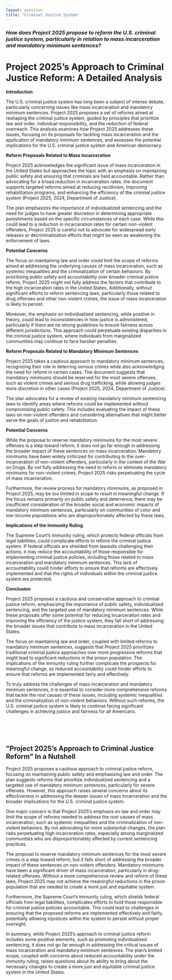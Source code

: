 ```yaml
---
layout: question
title: "Criminal Justice System"
---
```


### *How does Project 2025 propose to reform the U.S. criminal justice system, particularly in relation to mass incarceration and mandatory minimum sentences?*


# Project 2025’s Approach to Criminal Justice Reform: A Detailed Analysis

**Introduction**

The U.S. criminal justice system has long been a subject of intense debate, particularly concerning issues like mass incarceration and mandatory minimum sentences. Project 2025 proposes a set of reforms aimed at reshaping the criminal justice system, guided by principles that prioritize law and order, individual responsibility, and the reduction of federal overreach. This analysis examines how Project 2025 addresses these issues, focusing on its proposals for tackling mass incarceration and the application of mandatory minimum sentences, and assesses the potential implications for the U.S. criminal justice system and American democracy.

**Reform Proposals Related to Mass Incarceration**

Project 2025 acknowledges the significant issue of mass incarceration in the United States but approaches the topic with an emphasis on maintaining public safety and ensuring that criminals are held accountable. Rather than advocating for a broad reduction in incarceration rates, the document supports targeted reforms aimed at reducing recidivism, improving rehabilitation programs, and enhancing the efficiency of the criminal justice system (Project 2025, 2024, Department of Justice).

The plan emphasizes the importance of individualized sentencing and the need for judges to have greater discretion in determining appropriate punishments based on the specific circumstances of each case. While this could lead to a reduction in incarceration rates for certain non-violent offenders, Project 2025 is careful not to advocate for widespread early releases or decriminalization efforts that might be seen as weakening the enforcement of laws.

**Potential Concerns**

The focus on maintaining law and order could limit the scope of reforms aimed at addressing the underlying causes of mass incarceration, such as systemic inequalities and the criminalization of certain behaviors. By prioritizing public safety and accountability over broader criminal justice reform, Project 2025 might not fully address the factors that contribute to the high incarceration rates in the United States. Additionally, without significant efforts to reform sentencing laws, particularly those related to drug offenses and other non-violent crimes, the issue of mass incarceration is likely to persist.

Moreover, the emphasis on individualized sentencing, while positive in theory, could lead to inconsistencies in how justice is administered, particularly if there are no strong guidelines to ensure fairness across different jurisdictions. This approach could perpetuate existing disparities in the criminal justice system, where individuals from marginalized communities may continue to face harsher penalties.

**Reform Proposals Related to Mandatory Minimum Sentences**

Project 2025 takes a cautious approach to mandatory minimum sentences, recognizing their role in deterring serious crimes while also acknowledging the need for reform in certain cases. The document suggests that mandatory minimums should be reserved for the most severe offenses, such as violent crimes and serious drug trafficking, while allowing judges more discretion in other cases (Project 2025, 2024, Department of Justice).

The plan advocates for a review of existing mandatory minimum sentencing laws to identify areas where reforms could be implemented without compromising public safety. This includes evaluating the impact of these laws on non-violent offenders and considering alternatives that might better serve the goals of justice and rehabilitation.

**Potential Concerns**

While the proposal to reserve mandatory minimums for the most severe offenses is a step toward reform, it does not go far enough in addressing the broader impact of these sentences on mass incarceration. Mandatory minimums have been widely criticized for contributing to the over-incarceration of non-violent offenders, particularly in the context of the War on Drugs. By not fully addressing the need to reform or eliminate mandatory minimums for non-violent crimes, Project 2025 risks perpetuating the cycle of mass incarceration.

Furthermore, the review process for mandatory minimums, as proposed in Project 2025, may be too limited in scope to result in meaningful change. If the focus remains primarily on public safety and deterrence, there may be insufficient consideration of the broader social and economic impacts of mandatory minimum sentences, particularly on communities of color and low-income populations who are disproportionately affected by these laws.

**Implications of the Immunity Ruling**

The Supreme Court’s immunity ruling, which protects federal officials from legal liabilities, could complicate efforts to reform the criminal justice system. If federal officials are shielded from lawsuits challenging their actions, it may reduce the accountability of those responsible for implementing criminal justice policies, including those related to mass incarceration and mandatory minimum sentences. This lack of accountability could hinder efforts to ensure that reforms are effectively implemented and that the rights of individuals within the criminal justice system are protected.

**Conclusion**

Project 2025 proposes a cautious and conservative approach to criminal justice reform, emphasizing the importance of public safety, individualized sentencing, and the targeted use of mandatory minimum sentences. While these proposals offer some potential for reducing incarceration rates and improving the efficiency of the justice system, they fall short of addressing the broader issues that contribute to mass incarceration in the United States.

The focus on maintaining law and order, coupled with limited reforms to mandatory minimum sentences, suggests that Project 2025 prioritizes traditional criminal justice approaches over more progressive reforms that might lead to significant reductions in the prison population. The implications of the immunity ruling further complicate the prospects for meaningful change, as reduced accountability could hinder efforts to ensure that reforms are implemented fairly and effectively.

To truly address the challenges of mass incarceration and mandatory minimum sentences, it is essential to consider more comprehensive reforms that tackle the root causes of these issues, including systemic inequalities and the criminalization of non-violent behaviors. Without such reforms, the U.S. criminal justice system is likely to continue facing significant challenges in achieving justice and fairness for all Americans.

<br><br><br>

## <span id="nutshell">"Project 2025’s Approach to Criminal Justice Reform" In a Nutshell</span>

Project 2025 proposes a cautious approach to criminal justice reform, focusing on maintaining public safety and emphasizing law and order. The plan suggests reforms that prioritize individualized sentencing and a targeted use of mandatory minimum sentences, particularly for severe offenses. However, this approach raises several concerns about its effectiveness in addressing the deeper issues of mass incarceration and the broader implications for the U.S. criminal justice system.

One major concern is that Project 2025’s emphasis on law and order may limit the scope of reforms needed to address the root causes of mass incarceration, such as systemic inequalities and the criminalization of non-violent behaviors. By not advocating for more substantial changes, the plan risks perpetuating high incarceration rates, especially among marginalized communities who are disproportionately affected by current sentencing practices.

The proposal to reserve mandatory minimum sentences for the most severe crimes is a step toward reform, but it falls short of addressing the broader impact of these sentences on non-violent offenders. Mandatory minimums have been a significant driver of mass incarceration, particularly in drug-related offenses. Without a more comprehensive review and reform of these laws, Project 2025 may not achieve the meaningful reductions in the prison population that are needed to create a more just and equitable system.

Furthermore, the Supreme Court’s immunity ruling, which shields federal officials from legal liabilities, complicates efforts to hold those responsible for criminal justice policies accountable. This could lead to challenges in ensuring that the proposed reforms are implemented effectively and fairly, potentially allowing injustices within the system to persist without proper oversight.

In summary, while Project 2025’s approach to criminal justice reform includes some positive elements, such as promoting individualized sentencing, it does not go far enough in addressing the critical issues of mass incarceration and mandatory minimum sentences. The plan’s limited scope, coupled with concerns about reduced accountability under the immunity ruling, raises questions about its ability to bring about the necessary changes to create a more just and equitable criminal justice system in the United States.
